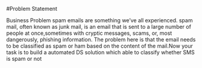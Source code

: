 #Problem Statement

Business Problem spam emails are something we’ve all experienced. spam mail, often known as junk mail, is an email that is sent to a large number of people at once,sometimes with cryptic messages, scams, or, most dangerously, phishing information. The problem here is that the email needs to be classified as spam or ham based on the content of the mail.Now your task is to build a automated DS solution which able to classify whether SMS is spam or not
